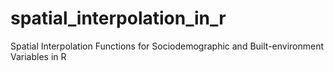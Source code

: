 # spatial_interpolation_in_r
Spatial Interpolation Functions for Sociodemographic and Built-environment Variables in R
